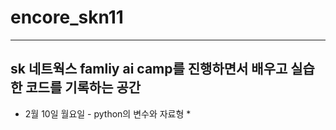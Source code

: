 # encore_skn11

---
## **sk 네트웍스 famliy ai camp를 진행하면서 배우고 실습한 코드를 기록하는 공간**

* 2월 10일 월요일 - python의 변수와 자료형
    * 